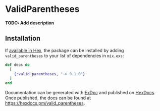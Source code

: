 # ValidParentheses

**TODO: Add description**

## Installation

If [available in Hex](https://hex.pm/docs/publish), the package can be installed
by adding `valid_parentheses` to your list of dependencies in `mix.exs`:

```elixir
def deps do
  [
    {:valid_parentheses, "~> 0.1.0"}
  ]
end
```

Documentation can be generated with [ExDoc](https://github.com/elixir-lang/ex_doc)
and published on [HexDocs](https://hexdocs.pm). Once published, the docs can
be found at <https://hexdocs.pm/valid_parentheses>.

